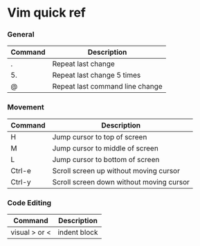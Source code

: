# Vim quick ref  
  
### General
  
| Command | Description | 
|---|---|
| . | Repeat last change | 
| 5. | Repeat last change 5 times | 
| @ | Repeat last command line change |
  
### Movement  
  
| Command | Description | 
|---|---|
| H | Jump cursor to top of screen | 
| M | Jump cursor to middle of screen | 
| L | Jump cursor to bottom of screen | 
| Ctrl-e | Scroll screen up without moving cursor | 
| Ctrl-y | Scroll screen down without moving cursor | 
  
### Code Editing  
  
| Command | Description | 
|---|---|
|visual > or < | indent block |
